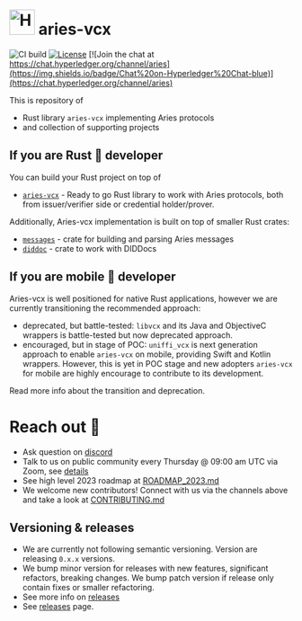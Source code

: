 # <img alt="Hyperledger Aries logo" src="docs/aries-logo.png" width="45px" /> aries-vcx

![CI build](https://github.com/hyperledger/aries-vcx/workflows/CI/badge.svg)
[![License](https://img.shields.io/badge/License-Apache%202.0-blue.svg)](https://opensource.org/licenses/Apache-2.0)
[![Join the chat at https://chat.hyperledger.org/channel/aries](https://img.shields.io/badge/Chat%20on-Hyperledger%20Chat-blue)](https://chat.hyperledger.org/channel/aries)

This is repository of
- Rust library `aries-vcx` implementing Aries protocols
- and collection of supporting projects

## If you are Rust 🦀 developer
You can build your Rust project on top of
- [`aries-vcx`](aries_vcx) - Ready to go Rust library to work with Aries protocols, both from
issuer/verifier side or credential holder/prover.

Additionally, Aries-vcx implementation is built on top of smaller Rust crates:
- [`messages`](messages) - crate for building and parsing Aries messages
- [`diddoc`](diddoc) - crate to work with DIDDocs

## If you are mobile 📱 developer
Aries-vcx is well positioned for native Rust applications, however we are currently transitioning 
the recommended approach:
- deprecated, but battle-tested: `libvcx` and its Java and ObjectiveC wrappers is battle-tested but now deprecated approach.
- encouraged, but in stage of POC: `uniffi_vcx` is next generation approach to enable `aries-vcx` on mobile, providing Swift
and Kotlin wrappers. However, this is yet in POC stage and new adopters `aries-vcx` for mobile
are highly encourage to contribute to its development. 

Read more info about the transition and deprecation.

# Reach out 👋
- Ask question on [discord](https://discord.com/channels/905194001349627914/955480822675308604)
- Talk to us on public community every Thursday @ 09:00 am UTC via Zoom, see [details](https://wiki.hyperledger.org/display/ARIES/Community+calls)
- See high level 2023 roadmap at [ROADMAP_2023.md](docs/ROADMAP_2023.md)
- We welcome new contributors! Connect with us via the channels above and take a look at [CONTRIBUTING.md](CONTRIBUTING.md)

## Versioning & releases
- We are currently not following semantic versioning. Version are releasing `0.x.x` versions. 
- We bump minor version for releases with new features, significant refactors, breaking changes. 
We bump patch version if release only contain fixes or smaller refactoring. 
- See more info on [releases](https://github.com/orgs/hyperledger/projects/14)
- See [releases](https://github.com/hyperledger/aries-vcx/releases) page.
